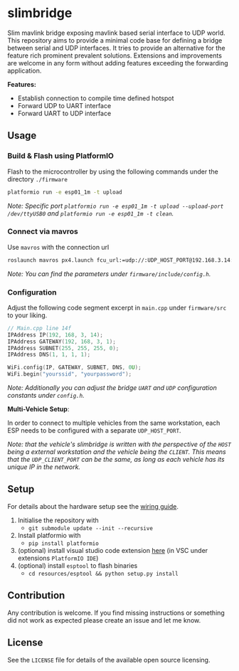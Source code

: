 # slimbridge
Slim mavlink bridge exposing mavlink based serial interface to UDP world. This repository aims to provide a minimal code base for defining a bridge between serial and UDP interfaces. It tries to provide an alternative for the feature rich prominent prevalent solutions. Extensions and improvements are welcome in any form without adding features exceeding the forwarding application.

**Features:**
- Establish connection to compile time defined hotspot
- Forward UDP to UART interface
- Forward UART to UDP interface


## Usage
### Build & Flash using PlatformIO
Flash to the microcontroller by using the following commands under the directory `./firmware`

```bash
platformio run -e esp01_1m -t upload
```
_Note: Specific port `platformio run -e esp01_1m -t upload --upload-port /dev/ttyUSB0` and `platformio run -e esp01_1m -t clean`._

### Connect via mavros
Use `mavros` with the connection url
```bash
roslaunch mavros px4.launch fcu_url:=udp://:UDP_HOST_PORT@192.168.3.14:UDP_CLIENT_PORT
```
_Note: You can find the parameters under `firmware/include/config.h`._

### Configuration
Adjust the following code segment excerpt in `main.cpp` under `firmware/src` to your liking.

```cpp
// Main.cpp line 14f
IPAddress IP(192, 168, 3, 14);
IPAddress GATEWAY(192, 168, 3, 1);
IPAddress SUBNET(255, 255, 255, 0);
IPAddress DNS(1, 1, 1, 1);

WiFi.config(IP, GATEWAY, SUBNET, DNS, 0U);
WiFi.begin("yourssid", "yourpassword");
```

_Note: Additionally you can adjust the bridge `UART` and `UDP` configuration constants under `config.h`._

**Multi-Vehicle Setup**:

In order to connect to multiple vehicles from the same workstation, each ESP needs to be configured with a separate `UDP_HOST_PORT`.

_Note: that the vehicle's slimbridge is written with the perspective of the `HOST` being a external workstation and the vehicle being the `CLIENT`.
This means that the `UDP_CLIENT_PORT` can be the same, as long as each vehicle has its unique IP in the network._

## Setup
For details about the hardware setup see the [wiring guide](./docs/WIRING_GUIDE.md).
1. Initialise the repository with
    - `git submodule update --init --recursive`
2. Install platformio with
    - `pip install platformio`
3. (optional) install visual studio code extension [here](https://platformio.org/platformio-ide) (in VSC under extensions `PlatformIO IDE`)
4. (optional) install `esptool` to flash binaries
    - `cd resources/esptool && python setup.py install`

## Contribution
Any contribution is welcome.
If you find missing instructions or something did not work as expected please create an issue and let me know.

## License
See the `LICENSE` file for details of the available open source licensing.
